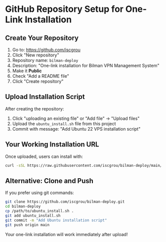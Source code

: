 # GitHub Repository Setup for One-Link Installation

## Create Your Repository

1. Go to: https://github.com/iscgrou
2. Click "New repository"
3. Repository name: `bilman-deploy`
4. Description: "One-link installation for Bilman VPN Management System"
5. Make it **Public**
6. Check "Add a README file"
7. Click "Create repository"

## Upload Installation Script

After creating the repository:

1. Click "uploading an existing file" or "Add file" → "Upload files"
2. Upload the `ubuntu_install.sh` file from this project
3. Commit with message: "Add Ubuntu 22 VPS installation script"

## Your Working Installation URL

Once uploaded, users can install with:

```bash
curl -sSL https://raw.githubusercontent.com/iscgrou/bilman-deploy/main/ubuntu_install.sh | bash
```

## Alternative: Clone and Push

If you prefer using git commands:

```bash
git clone https://github.com/iscgrou/bilman-deploy.git
cd bilman-deploy
cp /path/to/ubuntu_install.sh .
git add ubuntu_install.sh
git commit -m "Add Ubuntu installation script"
git push origin main
```

Your one-link installation will work immediately after upload!